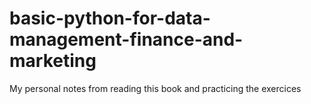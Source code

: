 # basic-python-for-data-management-finance-and-marketing
My personal notes from reading this book and practicing the exercices

